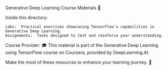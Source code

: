 Generative Deep Learning Course Materials 📖

Inside this directory:

    Labs:  Practical exercises showcasing TensorFlow's capabilities in Generative Deep Learning.
    Assignments:  Tasks designed to test and reinforce your understanding.

Course Provider: 🎓 This material is part of the Generative Deep Learning using TensorFlow course on Coursera, provided by DeepLearning.AI.

Make the most of these resources to enhance your learning journey. 🚀
